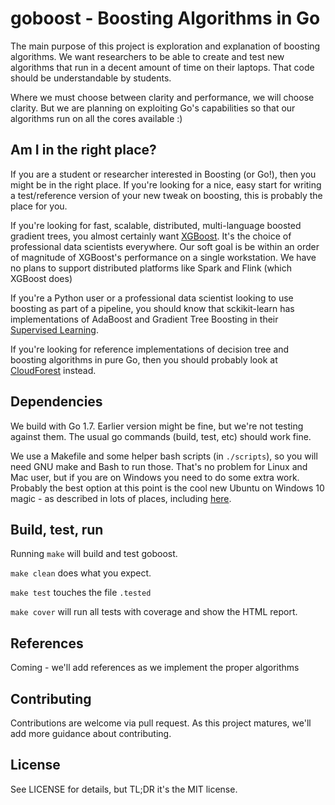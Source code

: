 # goboost - Boosting Algorithms in Go

The main purpose of this project is exploration and explanation of boosting
algorithms. We want researchers to be able to create and test new algorithms
that run in a decent amount of time on their laptops. That code should be
understandable by students.

Where we must choose between clarity and performance, we will choose clarity.
But we are planning on exploiting Go's capabilities so that our algorithms run
on all the cores available :)

## Am I in the right place?

If you are a student or researcher interested in Boosting (or Go!), then you
might be in the right place. If you're looking for a nice, easy start for
writing a test/reference version of your new tweak on boosting, this is
probably the place for you.

If you're looking for fast, scalable, distributed, multi-language boosted
gradient trees, you almost certainly want
[XGBoost](https://github.com/dmlc/xgboost). It's the choice of professional
data scientists everywhere. Our soft goal is be within an order of magnitude
of XGBoost's performance on a single workstation. We have no plans to support
distributed platforms like Spark and Flink (which XGBoost does)

If you're a Python user or a professional data scientist looking to use
boosting as part of a pipeline, you should know that sckikit-learn has
implementations of AdaBoost and Gradient Tree Boosting in their
[Supervised Learning](http://scikit-learn.org/stable/supervised_learning.html#supervised-learning).

If you're looking for reference implementations of decision tree and boosting
algorithms in pure Go, then you should probably look at
[CloudForest](https://github.com/ryanbressler/CloudForest) instead.

## Dependencies

We build with Go 1.7. Earlier version might be fine, but we're not testing
against them. The usual go commands (build, test, etc) should work fine.

We use a Makefile and some helper bash scripts (in `./scripts`), so you will
need GNU make and Bash to run those. That's no problem for Linux and Mac user,
but if you are on Windows you need to do some extra work. Probably the best
option at this point is the cool new Ubuntu on Windows 10 magic - as described
in lots of places, including
[here](http://www.howtogeek.com/249966/how-to-install-and-use-the-linux-bash-shell-on-windows-10/).

## Build, test, run

Running `make` will build and test goboost.

`make clean` does what you expect.

`make test` touches the file `.tested`

`make cover` will run all tests with coverage and show the HTML report.

## References

Coming - we'll add references as we implement the proper algorithms

## Contributing

Contributions are welcome via pull request. As this project matures, we'll add
more guidance about contributing.

## License

See LICENSE for details, but TL;DR it's the MIT license.
